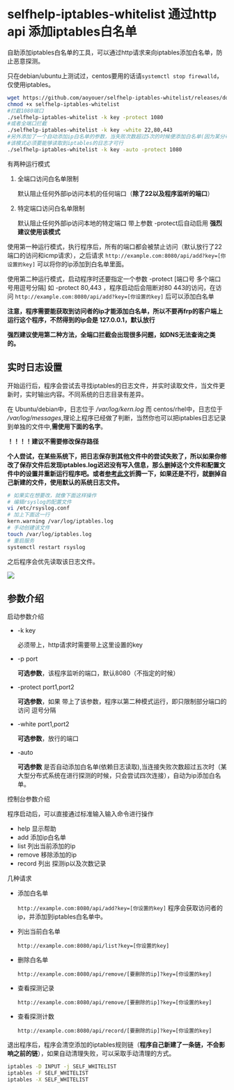 # selfhelp-iptables-whitelist 通过http api 添加iptables白名单

自助添加iptables白名单的工具，可以通过http请求来向iptables添加白名单，防止恶意探测。

只在debian/ubuntu上测试过，centos要用的话请`systemctl stop firewalld`，仅使用iptables。

```bash
wget https://github.com/aoyouer/selfhelp-iptables-whitelist/releases/download/1.1/selfhelp-iptables-whitelist
chmod +x selfhelp-iptables-whitelist
#拦截1080端口
./selfhelp-iptables-whitelist -k key -protect 1080
#或者全端口拦截
./selfhelp-iptables-whitelist -k key -white 22,80,443
#另外添加了一个自动添加ip白名单的参数，当失败次数超过5次的时候便添加白名单(因为某分布式系统对于一些服务的探测，只会尝试最开始的四个包，如果无法建立连接便放弃)
#该模式必须要能够读取到iptables的日志才可行
./selfhelp-iptables-whitelist -k key -auto -protect 1080
```

有两种运行模式

1. 全端口访问白名单限制

   默认阻止任何外部ip访问本机的任何端口（**除了22以及程序监听的端口**）

2. 特定端口访问白名单限制 

   默认阻止任何外部ip访问本地的特定端口 带上参数 -protect后自动启用 **强烈建议使用该模式**

使用第一种运行模式，执行程序后，所有的端口都会被禁止访问（默认放行了22端口的访问和icmp请求），之后请求 `http://example.com:8080/api/add?key=[你设置的key]` 可以将你的ip添加到白名单里面。

使用第二种运行模式，启动程序时还要指定一个参数 -protect [端口号 多个端口号用逗号分隔] 如 -protect 80,443 ，程序启动后会阻断对80 443的访问，在访问 `http://example.com:8080/api/add?key=[你设置的key]` 后可以添加白名单

**注意，程序需要能获取到访问者的ip才能添加白名单，所以不要再frp的客户端上运行这个程序，不然得到的ip会是 127.0.0.1，默认放行**

**强烈建议使用第二种方法，全端口拦截会出现很多问题，如DNS无法查询之类的。**

## 实时日志设置

开始运行后，程序会尝试去寻找iptables的日志文件，并实时读取文件，当文件更新时，实时输出内容。不同系统的日志目录有差异。

在 Ubuntu/debian中，日志位于 */var/log/kern.log* 而 centos/rhel中，日志位于 */var/log/messages*,理论上程序已经做了判断，当然你也可以把iptables日志记录到单独的文件中,**需使用下面的名字**。

**！！！！建议不需要修改保存路径**

**个人尝试，在某些系统下，把日志保存到其他文件中的尝试失败了，所以如果你修改了保存文件后发现iptables.log迟迟没有写入信息，那么删掉这个文件和配置文件中的设置并重新运行程序吧。或者[参考此文](https://askubuntu.com/questions/348439/where-can-i-find-the-iptables-log-file-and-how-can-i-change-its-location)折腾一下，如果还是不行，就删掉自己新建的文件，使用默认的系统日志文件。**

```bash
# 如果实在想要改，就像下面这样操作
# 编辑rsyslog的配置文件
vi /etc/rsyslog.conf
# 加上下面这一行
kern.warning /var/log/iptables.log
# 手动创建该文件
touch /var/log/iptables.log
# 重启服务
systemctl restart rsyslog
```

之后程序会优先读取该日志文件。 

![](https://img.aoyouer.com/images/2021/04/02/20210402170829.png)

## 参数介绍

启动参数介绍

- -k key

  必须带上，http请求时需要带上这里设置的key

- -p port

  **可选参数**，该程序监听的端口，默认8080（不指定的时候）

- -protect port1,port2

  **可选参数**，如果 带上了该参数，程序以第二种模式运行，即只限制部分端口的访问 逗号分隔

- -white port1,port2

  **可选参数**，放行的端口
- -auto

  **可选参数** 是否自动添加白名单(依赖日志读取),当连接失败次数超过五次时（某大型分布式系统在进行探测的时候，只会尝试四次连接），自动为ip添加白名单。

控制台参数介绍

程序启动后，可以直接通过标准输入输入命令进行操作

- help 显示帮助
- add 添加ip白名单
- list 列出当前添加的ip
- remove 移除添加的ip
- record 列出 探测ip以及次数记录

几种请求

- 添加白名单

  `http://example.com:8080/api/add?key=[你设置的key]` 程序会获取访问者的ip，并添加到iptables白名单中。

- 列出当前白名单

  `http://example.com:8080/api/list?key=[你设置的key]`

- 删除白名单

  `http://example.com:8080/api/remove/[要删除的ip]?key=[你设置的key]`

- 查看探测记录

  `http://example.com:8080/api/remove/[要删除的ip]?key=[你设置的key]`

- 查看探测计数

   `http://example.com:8080/api/record/[要删除的ip]?key=[你设置的key]`

退出程序后，程序会清空添加的iptables规则链（**程序自己新建了一条链，不会影响之前的链**），如果自动清理失败，可以采取手动清理的方式。

```bash
iptables -D INPUT -j SELF_WHITELIST
iptables -F SELF_WHITELIST
iptables -X SELF_WHITELIST
```
